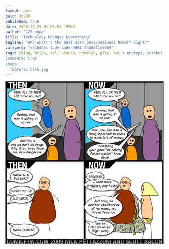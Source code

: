 ```yaml
---
layout: post
guid: 3d289
published: true
date: 2009-12-29 01:01:01 -0500
author: "123-pope"
title: "Technology Changes Everything"
tagline: "And what\'s the deal with observational humor? Right?"
category: "ec3bd05c-4ade-4a6e-9d64-4a3d5f1c69bd"
tags: [blag, https, ssl, alonso, homelab, plex, let's encrypt, certbot]
comments: true
image:
  feature: blah.jpg
---
```


![](/assets/img/lol/technologychangeseverything.png "The true story of Gaben.")
